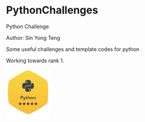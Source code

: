 # PythonChallenges
Python Challenge

Author: Sin Yong Teng <br>

Some useful challenges and template codes for python <br>

Working towards rank 1. <br>

![Screenshot](Images/Python.PNG)
